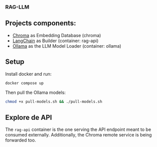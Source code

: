 ### RAG-LLM

## Projects components:
- [Chroma](https://github.com/chroma-core/chroma) as Embedding Database (chroma)
- [LangChain](https://www.langchain.com/) as Builder (container: rag-api)
- [Ollama](https://ollama.com/) as the LLM Model Loader (container: ollama)

## Setup
Install docker and run:
```bash
docker compose up
```

Then pull the Ollama models:
```bash
chmod +x pull-models.sh && ./pull-models.sh
```

## Explore de API
The `rag-api` container is the one serving the API endpoint meant to be consumed externally. Additionally, the Chroma remote service is being forwarded too.

